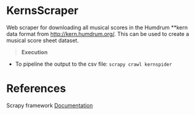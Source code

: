 # KernsScraper
Web scraper for downloading all musical scores in the Humdrum **kern data format from http://kern.humdrum.org/. This can be used to create a musical score sheet dataset. 

> **Execution** 
 - To pipeline the output to the csv file:
	`scrapy crawl kernspider`

# References
Scrapy framework [Documentation](http://scrapy.org/doc/)

